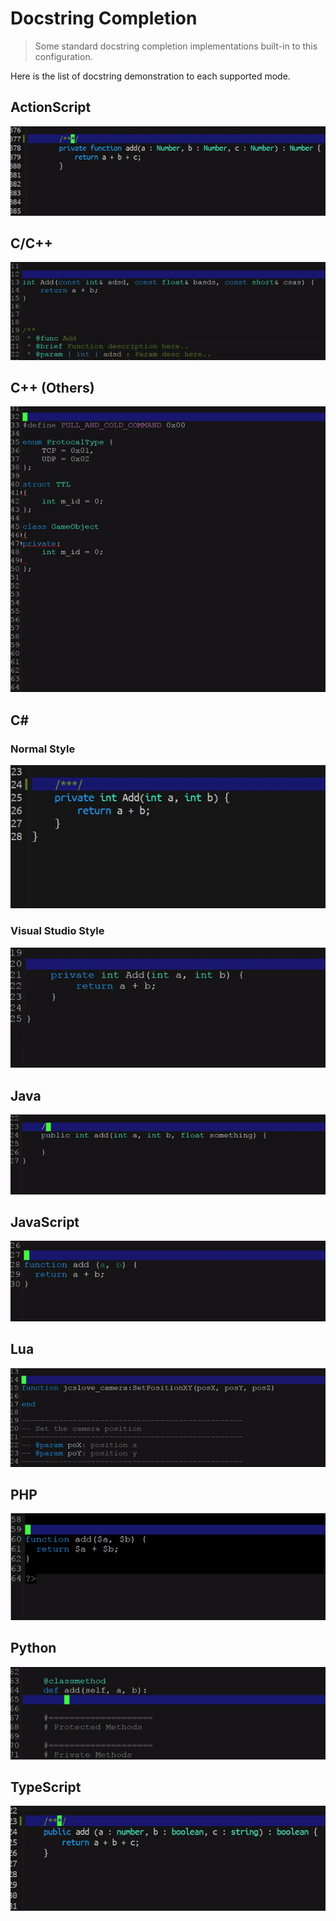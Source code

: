 # Docstring Completion
> Some standard docstring completion implementations 
built-in to this configuration.

Here is the list of docstring demonstration to each 
supported mode.


## ActionScript
<img src="./as-doc-demo.gif"/>

## C/C++
<img src="./cc-doc-demo.gif"/>

## C++ (Others)
<img src="./cpp-doc-demo.gif"/>

## C#
### Normal Style
<img src="./csharp-doc-demo.gif"/>

### Visual Studio Style
<img src="./csharp-vs-doc-demo.gif"/>

## Java
<img src="./java-doc-demo.gif"/>

## JavaScript
<img src="./js-doc-demo.gif"/>

## Lua
<img src="./lua-doc-demo.gif"/>

## PHP
<img src="./php-doc-demo.gif"/>

## Python
<img src="./python-doc-demo.gif"/>

## TypeScript
<img src="./ts-doc-demo.gif"/>
